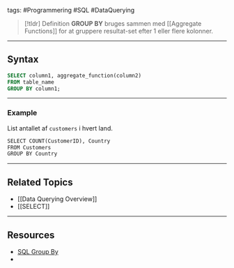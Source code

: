 tags: #Programmering #SQL #DataQuerying

> [!tldr] Definition
> **GROUP BY** bruges sammen med [[Aggregate Functions]] for at gruppere resultat-set efter 1 eller flere kolonner.

---

## Syntax
```sql
SELECT column1, aggregate_function(column2)
FROM table_name
GROUP BY column1;
```

---

### Example
List antallet af `customers` i hvert land.
```SQL
SELECT COUNT(CustomerID), Country  
FROM Customers  
GROUP BY Country  
```

---

## Related Topics
- [[Data Querying Overview]]
- [[SELECT]]

---

## Resources
- [SQL Group By](https://www.w3schools.com/sql/sql_groupby.asp)
- 